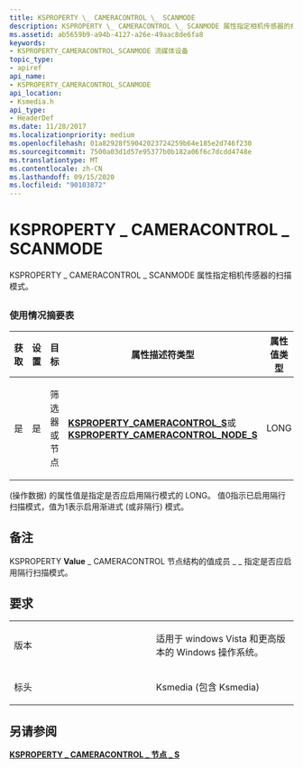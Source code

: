 ```yaml
---
title: KSPROPERTY \_ CAMERACONTROL \_ SCANMODE
description: KSPROPERTY \_ CAMERACONTROL \_ SCANMODE 属性指定相机传感器的扫描模式。
ms.assetid: ab5659b9-a94b-4127-a26e-49aac8de6fa8
keywords:
- KSPROPERTY_CAMERACONTROL_SCANMODE 流媒体设备
topic_type:
- apiref
api_name:
- KSPROPERTY_CAMERACONTROL_SCANMODE
api_location:
- Ksmedia.h
api_type:
- HeaderDef
ms.date: 11/28/2017
ms.localizationpriority: medium
ms.openlocfilehash: 01a82928f59042023724259b64e185e2d746f230
ms.sourcegitcommit: 7500a03d1d57e95377b0b182a06f6c7dcdd4748e
ms.translationtype: MT
ms.contentlocale: zh-CN
ms.lasthandoff: 09/15/2020
ms.locfileid: "90103872"
---
```

# <a name="ksproperty_cameracontrol_scanmode"></a>KSPROPERTY \_ CAMERACONTROL \_ SCANMODE


KSPROPERTY \_ CAMERACONTROL \_ SCANMODE 属性指定相机传感器的扫描模式。

## <span id="ddk_ksproperty_cameracontrol_scanmode_ks"></span><span id="DDK_KSPROPERTY_CAMERACONTROL_SCANMODE_KS"></span>


### <a name="usage-summary-table"></a>使用情况摘要表

<table>
<colgroup>
<col width="20%" />
<col width="20%" />
<col width="20%" />
<col width="20%" />
<col width="20%" />
</colgroup>
<thead>
<tr class="header">
<th>获取</th>
<th>设置</th>
<th>目标</th>
<th>属性描述符类型</th>
<th>属性值类型</th>
</tr>
</thead>
<tbody>
<tr class="odd">
<td><p>是</p></td>
<td><p>是</p></td>
<td><p>筛选器或节点</p></td>
<td><p><a href="/windows-hardware/drivers/ddi/ksmedia/ns-ksmedia-ksproperty_cameracontrol_s" data-raw-source="[&lt;strong&gt;KSPROPERTY_CAMERACONTROL_S&lt;/strong&gt;](/windows-hardware/drivers/ddi/ksmedia/ns-ksmedia-ksproperty_cameracontrol_s)"><strong>KSPROPERTY_CAMERACONTROL_S</strong></a>或<a href="/windows-hardware/drivers/ddi/ksmedia/ns-ksmedia-ksproperty_cameracontrol_node_s" data-raw-source="[&lt;strong&gt;KSPROPERTY_CAMERACONTROL_NODE_S&lt;/strong&gt;](/windows-hardware/drivers/ddi/ksmedia/ns-ksmedia-ksproperty_cameracontrol_node_s)"> <strong>KSPROPERTY_CAMERACONTROL_NODE_S</strong></a></p></td>
<td><p>LONG</p></td>
</tr>
</tbody>
</table>

 

 (操作数据) 的属性值是指定是否应启用隔行模式的 LONG。 值0指示已启用隔行扫描模式，值为1表示启用渐进式 (或非隔行) 模式。

<a name="remarks"></a>备注
-------

KSPROPERTY **Value** \_ CAMERACONTROL 节点结构的值成员 \_ \_ 指定是否应启用隔行扫描模式。

<a name="requirements"></a>要求
------------

<table>
<colgroup>
<col width="50%" />
<col width="50%" />
</colgroup>
<tbody>
<tr class="odd">
<td><p>版本</p></td>
<td><p>适用于 windows Vista 和更高版本的 Windows 操作系统。</p></td>
</tr>
<tr class="even">
<td><p>标头</p></td>
<td>Ksmedia (包含 Ksmedia) </td>
</tr>
</tbody>
</table>

## <a name="see-also"></a>另请参阅


[**KSPROPERTY \_ CAMERACONTROL \_ 节点 \_ S**](/windows-hardware/drivers/ddi/ksmedia/ns-ksmedia-ksproperty_cameracontrol_node_s)

